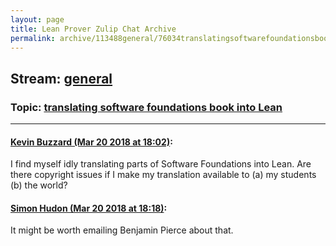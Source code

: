 ```yaml
---
layout: page
title: Lean Prover Zulip Chat Archive 
permalink: archive/113488general/76034translatingsoftwarefoundationsbookintoLean.html
---
```


## Stream: [general](index.html)
### Topic: [translating software foundations book into Lean](76034translatingsoftwarefoundationsbookintoLean.html)

---

#### [Kevin Buzzard (Mar 20 2018 at 18:02)](https://leanprover.zulipchat.com/#narrow/stream/113488-general/topic/translating%20software%20foundations%20book%20into%20Lean/near/123971607):
I find myself idly translating parts of Software Foundations into Lean. Are there copyright issues if I make my translation available to (a) my students (b) the world?

#### [Simon Hudon (Mar 20 2018 at 18:18)](https://leanprover.zulipchat.com/#narrow/stream/113488-general/topic/translating%20software%20foundations%20book%20into%20Lean/near/123972307):
It might be worth emailing Benjamin Pierce about that.

